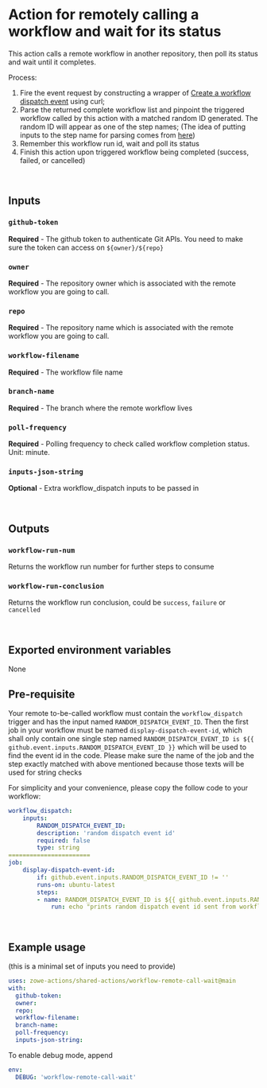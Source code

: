 # Action for remotely calling a workflow and wait for its status

This action calls a remote workflow in another repository, then poll its status and wait until it completes.

Process:

1. Fire the event request by constructing a wrapper of [Create a workflow dispatch event](https://docs.github.com/en/rest/reference/actions#create-a-workflow-dispatch-event) using curl;
2. Parse the returned complete workflow list and pinpoint the triggered workflow called by this action with a matched random ID generated. The random ID will appear as one of the step names; (The idea of putting inputs to the step name for parsing comes from [here](https://stackoverflow.com/questions/69479400/get-run-id-after-triggering-a-github-workflow-dispatch-event/69500478#69500478))
3. Remember this workflow run id, wait and poll its status
4. Finish this action upon triggered workflow being completed (success, failed, or cancelled)

<br />

## Inputs

### `github-token`

**Required** - The github token to authenticate Git APIs. You need to make sure the token can access on `${owner}/${repo}`

### `owner`

**Required** - The repository owner which is associated with the remote workflow you are going to call.

### `repo`

**Required** - The repository name which is associated with the remote workflow you are going to call.

### `workflow-filename`

**Required** - The workflow file name

### `branch-name`

**Required** - The branch where the remote workflow lives

### `poll-frequency`

**Required** - Polling frequency to check called workflow completion status. Unit: minute.

### `inputs-json-string`

**Optional** - Extra workflow_dispatch inputs to be passed in

<br />

## Outputs

### `workflow-run-num`

Returns the workflow run number for further steps to consume

### `workflow-run-conclusion`

Returns the workflow run conclusion, could be `success`, `failure` or `cancelled`

<br />

## Exported environment variables

None
<br />

## Pre-requisite

Your remote to-be-called workflow must contain the `workflow_dispatch` trigger and has the input named `RANDOM_DISPATCH_EVENT_ID`. Then the first job in your workflow must be named `display-dispatch-event-id`, which shall only contain one single step named `RANDOM_DISPATCH_EVENT_ID is ${{ github.event.inputs.RANDOM_DISPATCH_EVENT_ID }}` which will be used to find the event id in the code. Please make sure the name of the job and the step exactly matched with above mentioned because those texts will be used for string checks

For simplicity and your convenience, please copy the follow code to your workflow:

```yaml
workflow_dispatch:
    inputs:
        RANDOM_DISPATCH_EVENT_ID:
        description: 'random dispatch event id'
        required: false
        type: string
=======================
job:
    display-dispatch-event-id:
        if: github.event.inputs.RANDOM_DISPATCH_EVENT_ID != ''
        runs-on: ubuntu-latest
        steps:
        - name: RANDOM_DISPATCH_EVENT_ID is ${{ github.event.inputs.RANDOM_DISPATCH_EVENT_ID }}
            run: echo "prints random dispatch event id sent from workflow dispatch event"

```

<br />

## Example usage

(this is a minimal set of inputs you need to provide)

```yaml
uses: zowe-actions/shared-actions/workflow-remote-call-wait@main
with:
  github-token: 
  owner:
  repo:
  workflow-filename:
  branch-name:
  poll-frequency: 
  inputs-json-string:
```

To enable debug mode, append

```yaml
env:
  DEBUG: 'workflow-remote-call-wait'
```
